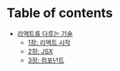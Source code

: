 # Table of contents

* [리액트를 다루는 기술](README.md)
  * [1장: 리액트 시작](undefined/1.md)
  * [2장: JSX](undefined/2-jsx.md)
  * [3장: 컴포넌트](undefined/3.md)
